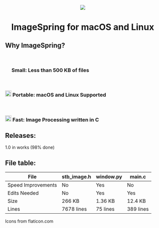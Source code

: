 <p align="center">
  <img src="https://user-images.githubusercontent.com/98705626/185792409-34049114-3d11-47e6-a6a0-c41bb2336cce.png">
  <h1 align="center">ImageSpring for macOS and Linux</h1>
</p>

## Why ImageSpring?

<br>

### <img src="https://user-images.githubusercontent.com/98705626/185792405-8cb181ee-8823-4f43-b361-5ac1a934c68b.png" width="17">  Small: Less than 500 KB of files

<br>

### <img src="https://user-images.githubusercontent.com/98705626/185792410-423c935a-176c-452f-8475-62fd79da27c0.png" width="20"> Portable: macOS and Linux Supported

<br>

### <img src="https://user-images.githubusercontent.com/98705626/185792405-8cb181ee-8823-4f43-b361-5ac1a934c68b.png" width="20"> Fast: Image Processing written in C

## Releases:
1.0 in works (98% done)

## File table:

File | stb_image.h | window.py | main.c |
--- | --- | --- | --- |
Speed Improvements | No | Yes | No |
Edits Needed | No | Yes | Yes |
Size | 266 KB | 1.36 KB | 12.4 KB |
Lines | 7678 lines | 75 lines | 389 lines |

Icons from <a>flaticon.com</a>
